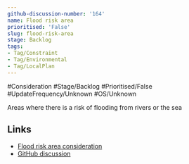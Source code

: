 ```yaml
---
github-discussion-number: '164'
name: Flood risk area
prioritised: 'False'
slug: flood-risk-area
stage: Backlog
tags:
- Tag/Constraint
- Tag/Environmental
- Tag/LocalPlan
---
```


#Consideration #Stage/Backlog #Prioritised/False #UpdateFrequency/Unknown #OS/Unknown

Areas where there is a risk of flooding from rivers or the sea

## Links

* [Flood risk area consideration](https://design.planning.data.gov.uk/planning-consideration/flood-risk-area)
* [GitHub discussion](https://github.com/digital-land/data-standards-backlog/discussions/164)